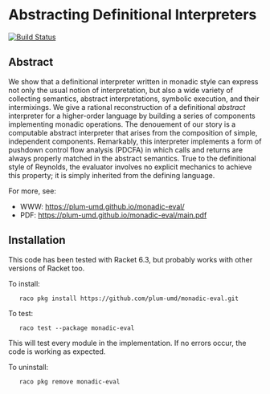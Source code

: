 Abstracting Definitional Interpreters
=====================================

[![Build Status](https://travis-ci.org/plum-umd/monadic-eval.png?branch=master)](https://travis-ci.org/plum-umd/monadic-eval)

Abstract
--------

We show that a definitional interpreter written in monadic style can
express not only the usual notion of interpretation, but also a wide
variety of collecting semantics, abstract interpretations, symbolic
execution, and their intermixings.  We give a rational reconstruction
of a definitional _abstract_ interpreter for a higher-order language
by building a series of components implementing monadic operations.
The denouement of our story is a computable abstract interpreter that
arises from the composition of simple, independent components.
Remarkably, this interpreter implements a form of pushdown control
flow analysis (PDCFA) in which calls and returns are always properly
matched in the abstract semantics.  True to the definitional style of
Reynolds, the evaluator involves no explicit mechanics to achieve this
property; it is simply inherited from the defining language.

For more, see:

* WWW: https://plum-umd.github.io/monadic-eval/
* PDF: https://plum-umd.github.io/monadic-eval/main.pdf

Installation
------------

This code has been tested with Racket 6.3, but probably works with
other versions of Racket too.

To install:
```
   raco pkg install https://github.com/plum-umd/monadic-eval.git
```

To test:
```
   raco test --package monadic-eval
```

This will test every module in the implementation.  If no errors
occur, the code is working as expected.

To uninstall:
```
   raco pkg remove monadic-eval
```
